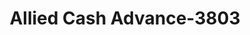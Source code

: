 ---
f_zip-code: 85552
f_state-code: AZ
title: Allied Cash Advance-3803
f_phone: 928-348-9844
f_city-only: Thatcher
f_address: 2085 W Us Highway 70 Thatcher
f_location-unique-id: '3803'
slug: allied-cash-advance-3803
updated-on: '2024-05-30T13:46:58.046Z'
created-on: '2024-05-30T13:36:59.803Z'
published-on: '2024-05-30T13:54:32.469Z'
f_city-state: cms/city/thatcher-az.md
f_company: cms/company/allied-cash-advance.md
f_state: cms/state/arizona.md
layout: '[payday-loan].html'
tags: payday-loan
---